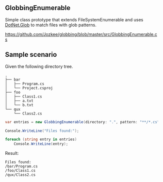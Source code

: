 ## GlobbingEnumerable 
Simple class prototype that extends FileSystemEnumerable and uses [DotNet.Glob](https://github.com/dazinator/DotNet.Glob) to match files with glob patterns.

https://github.com/Jozkee/globbing/blob/master/src/GlobbingEnumerable.cs

## Sample scenario

Given the following directory tree.

```
.
├── bar
│   ├── Program.cs
│   └── Project.csproj
├── foo
│   ├── Class1.cs
│   ├── a.txt
│   └── b.txt
└── qux
    └── Class2.cs
```

```cs
var entries = new GlobbingEnumerable(directory: ".", pattern: "**/*.cs");

Console.WriteLine("Files found:");

foreach (string entry in entries)
    Console.WriteLine(entry);
```

Result:
```
Files found:
/bar/Program.cs
/foo/Class1.cs
/qux/Class2.cs
```
